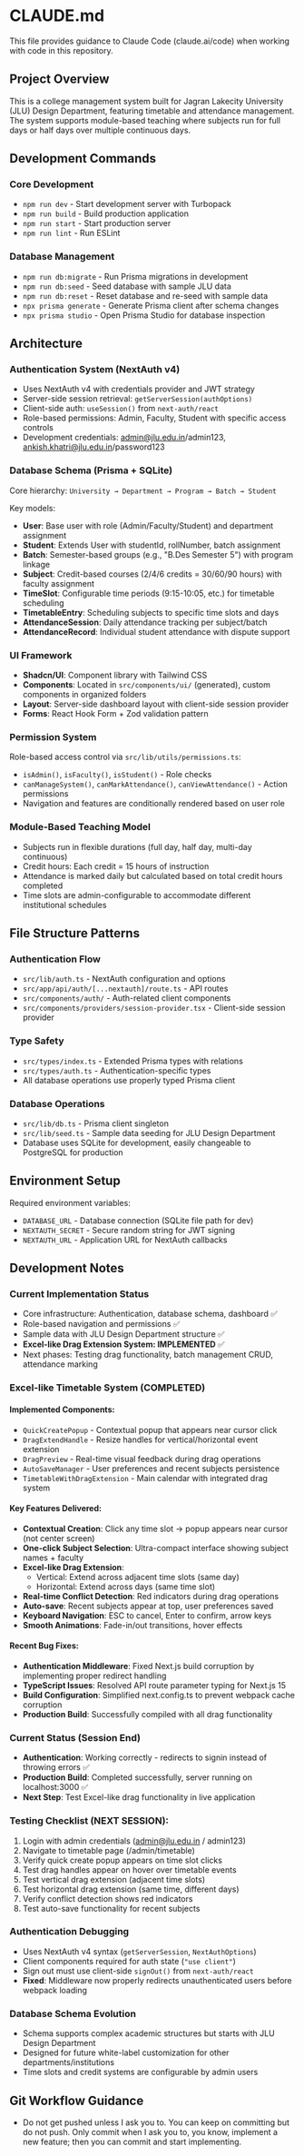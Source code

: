 # CLAUDE.md

This file provides guidance to Claude Code (claude.ai/code) when working with code in this repository.

## Project Overview

This is a college management system built for Jagran Lakecity University (JLU) Design Department, featuring timetable and attendance management. The system supports module-based teaching where subjects run for full days or half days over multiple continuous days.

## Development Commands

### Core Development
- `npm run dev` - Start development server with Turbopack
- `npm run build` - Build production application
- `npm run start` - Start production server
- `npm run lint` - Run ESLint

### Database Management
- `npm run db:migrate` - Run Prisma migrations in development
- `npm run db:seed` - Seed database with sample JLU data
- `npm run db:reset` - Reset database and re-seed with sample data
- `npx prisma generate` - Generate Prisma client after schema changes
- `npx prisma studio` - Open Prisma Studio for database inspection

## Architecture

### Authentication System (NextAuth v4)
- Uses NextAuth v4 with credentials provider and JWT strategy
- Server-side session retrieval: `getServerSession(authOptions)`
- Client-side auth: `useSession()` from `next-auth/react`
- Role-based permissions: Admin, Faculty, Student with specific access controls
- Development credentials: admin@jlu.edu.in/admin123, ankish.khatri@jlu.edu.in/password123

### Database Schema (Prisma + SQLite)
Core hierarchy: `University → Department → Program → Batch → Student`

Key models:
- **User**: Base user with role (Admin/Faculty/Student) and department assignment
- **Student**: Extends User with studentId, rollNumber, batch assignment
- **Batch**: Semester-based groups (e.g., "B.Des Semester 5") with program linkage
- **Subject**: Credit-based courses (2/4/6 credits = 30/60/90 hours) with faculty assignment
- **TimeSlot**: Configurable time periods (9:15-10:05, etc.) for timetable scheduling
- **TimetableEntry**: Scheduling subjects to specific time slots and days
- **AttendanceSession**: Daily attendance tracking per subject/batch
- **AttendanceRecord**: Individual student attendance with dispute support

### UI Framework
- **Shadcn/UI**: Component library with Tailwind CSS
- **Components**: Located in `src/components/ui/` (generated), custom components in organized folders
- **Layout**: Server-side dashboard layout with client-side session provider
- **Forms**: React Hook Form + Zod validation pattern

### Permission System
Role-based access control via `src/lib/utils/permissions.ts`:
- `isAdmin()`, `isFaculty()`, `isStudent()` - Role checks
- `canManageSystem()`, `canMarkAttendance()`, `canViewAttendance()` - Action permissions
- Navigation and features are conditionally rendered based on user role

### Module-Based Teaching Model
- Subjects run in flexible durations (full day, half day, multi-day continuous)
- Credit hours: Each credit = 15 hours of instruction
- Attendance is marked daily but calculated based on total credit hours completed
- Time slots are admin-configurable to accommodate different institutional schedules

## File Structure Patterns

### Authentication Flow
- `src/lib/auth.ts` - NextAuth configuration and options
- `src/app/api/auth/[...nextauth]/route.ts` - API routes
- `src/components/auth/` - Auth-related client components
- `src/components/providers/session-provider.tsx` - Client-side session provider

### Type Safety
- `src/types/index.ts` - Extended Prisma types with relations
- `src/types/auth.ts` - Authentication-specific types
- All database operations use properly typed Prisma client

### Database Operations
- `src/lib/db.ts` - Prisma client singleton
- `src/lib/seed.ts` - Sample data seeding for JLU Design Department
- Database uses SQLite for development, easily changeable to PostgreSQL for production

## Environment Setup

Required environment variables:
- `DATABASE_URL` - Database connection (SQLite file path for dev)
- `NEXTAUTH_SECRET` - Secure random string for JWT signing
- `NEXTAUTH_URL` - Application URL for NextAuth callbacks

## Development Notes

### Current Implementation Status
- Core infrastructure: Authentication, database schema, dashboard ✅
- Role-based navigation and permissions ✅
- Sample data with JLU Design Department structure ✅
- **Excel-like Drag Extension System: IMPLEMENTED** ✅
- Next phases: Testing drag functionality, batch management CRUD, attendance marking

### Excel-like Timetable System (COMPLETED)
#### Implemented Components:
- `QuickCreatePopup` - Contextual popup that appears near cursor click
- `DragExtendHandle` - Resize handles for vertical/horizontal event extension
- `DragPreview` - Real-time visual feedback during drag operations
- `AutoSaveManager` - User preferences and recent subjects persistence
- `TimetableWithDragExtension` - Main calendar with integrated drag system

#### Key Features Delivered:
- **Contextual Creation**: Click any time slot → popup appears near cursor (not center screen)
- **One-click Subject Selection**: Ultra-compact interface showing subject names + faculty
- **Excel-like Drag Extension**: 
  - Vertical: Extend across adjacent time slots (same day)
  - Horizontal: Extend across days (same time slot)
- **Real-time Conflict Detection**: Red indicators during drag operations
- **Auto-save**: Recent subjects appear at top, user preferences saved
- **Keyboard Navigation**: ESC to cancel, Enter to confirm, arrow keys
- **Smooth Animations**: Fade-in/out transitions, hover effects

#### Recent Bug Fixes:
- **Authentication Middleware**: Fixed Next.js build corruption by implementing proper redirect handling
- **TypeScript Issues**: Resolved API route parameter typing for Next.js 15
- **Build Configuration**: Simplified next.config.ts to prevent webpack cache corruption
- **Production Build**: Successfully compiled with all drag functionality

### Current Status (Session End)
- **Authentication**: Working correctly - redirects to signin instead of throwing errors ✅
- **Production Build**: Completed successfully, server running on localhost:3000 ✅
- **Next Step**: Test Excel-like drag functionality in live application

### Testing Checklist (NEXT SESSION):
1. Login with admin credentials (admin@jlu.edu.in / admin123)
2. Navigate to timetable page (/admin/timetable)
3. Verify quick create popup appears on time slot clicks
4. Test drag handles appear on hover over timetable events
5. Test vertical drag extension (adjacent time slots)
6. Test horizontal drag extension (same time, different days)
7. Verify conflict detection shows red indicators
8. Test auto-save functionality for recent subjects

### Authentication Debugging
- Uses NextAuth v4 syntax (`getServerSession`, `NextAuthOptions`)
- Client components required for auth state (`"use client"`)
- Sign out must use client-side `signOut()` from `next-auth/react`
- **Fixed**: Middleware now properly redirects unauthenticated users before webpack loading

### Database Schema Evolution
- Schema supports complex academic structures but starts with JLU Design Department
- Designed for future white-label customization for other departments/institutions
- Time slots and credit systems are configurable by admin users

## Git Workflow Guidance
- Do not get pushed unless I ask you to. You can keep on committing but do not push. Only commit when I ask you to, you know, implement a new feature; then you can commit and start implementing.